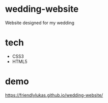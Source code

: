﻿# wedding-website

Website designed for my wedding 

# tech 
+ CSS3
+ HTML5

# demo
https://friendlylukas.github.io/wedding-website/